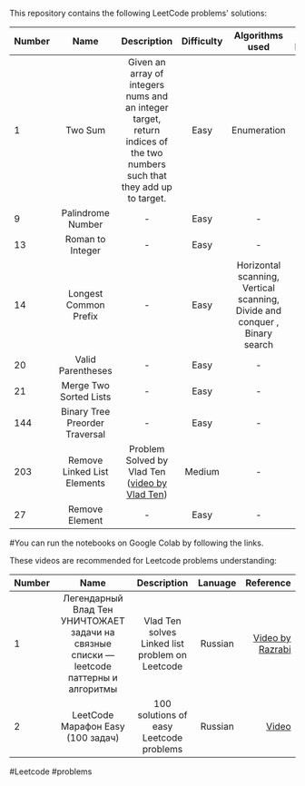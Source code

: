 This repository contains the following LeetCode problems' solutions:

| Number        | Name                             | Description        |  Difficulty        |  Algorithms used        |  Online Notebook | 
| ------------- |:--------------------------------:|:------------------:|:------------------:|:-----------------------:|-----------------:|
|  1            |      Two Sum                     |  Given an array of integers nums and an integer target, return indices of the two numbers such that they add up to target.       |  Easy     | Enumeration          | [My Notebook](https://colab.research.google.com/github/BISH0808/Leetcode_problems/blob/main/Problem_1_Two_Sum.ipynb)
|  9            |      Palindrome Number           |  -        |  Easy                       | -          |[My Notebook](https://colab.research.google.com/github/BISH0808/Leetcode_problems/blob/main/Problem_9_Palindrome_Number.ipynb) | 
|  13            |      Roman to Integer  |  -             |  Easy           | -         |[My Notebook](https://colab.research.google.com/github/BISH0808/Leetcode_problems/blob/main/Problem_13_Roman_to_Integer.ipynb) | 
|  14            |      Longest Common Prefix    |  -                 |  Easy     | Horizontal scanning, Vertical scanning, Divide and conquer , Binary search         |[My Notebook](https://colab.research.google.com/github/BISH0808/Leetcode_problems/blob/main/Problem_14_Longest_Common_Prefix.ipynb) | 
|  20            |      Valid Parentheses        |  -               |  Easy             | -        |[My Notebook](https://colab.research.google.com/github/BISH0808/Leetcode_problems/blob/main/Problem_14_Longest_Common_Prefix.ipynb) | 
|  21            |      Merge Two Sorted Lists        |  -              |  Easy              | -         |[My Notebook](https://colab.research.google.com/github/BISH0808/Leetcode_problems/blob/main/Problem_21_Merge_Two_Sorted_Lists.ipynb) | 
|  144            |       Binary Tree Preorder Traversal        |  -            |  Easy                | -         |[My Notebook](https://colab.research.google.com/github/BISH0808/Leetcode_problems/blob/main/Problem_144_Binary_Tree_Preorder_Traversal.ipynb) |
|  203            |       Remove Linked List Elements        |  Problem Solved by Vlad Ten ([video by Vlad Ten](https://www.youtube.com/watch?v=b6-_GVGrgzw&list=PLdrkFH5HIVuA8Qx2zReirF-4YTTrMP5KW&index=4&t=442s))            |  Medium      | -         |[My Notebook](https://colab.research.google.com/drive/1PZf8LeNWTMRmiN-jUQ9yvi0nO_tT5-AC) |
|  27            |       Remove Element        |  -            |  Easy                | -         |[My Notebook](https://colab.research.google.com/drive/1FZIGqbGc9vQxLhaQP4M78l1LMbd80fBL#scrollTo=Wi6D0zZePzD-) |

#You can run the notebooks on Google Colab by following the links.


These videos are recommended for Leetcode problems understanding:


| Number        | Name                             | Description                                                   |  Lanuage         |  Reference       | 
| ------------- |:--------------------------------:|:-------------------------------------------------------------:|:----------------:|-----------------:|
|  1            |      Легендарный Влад Тен УНИЧТОЖАЕТ задачи на связные списки — leetcode паттерны и алгоритмы           |  Vlad Ten solves Linked list  problem on Leetcode           | Russian          | [Video by Razrabi ](https://www.youtube.com/watch?v=b6-_GVGrgzw&list=PLdrkFH5HIVuA8Qx2zReirF-4YTTrMP5KW&index=2)
|  2            |      LeetCode Марафон Easy (100 задач)      |  100 solutions of easy Leetcode problems           | Russian          | [Video ](https://www.youtube.com/watch?v=Pp84Sv041xA&list=PLdrkFH5HIVuA8Qx2zReirF-4YTTrMP5KW&index=3&t=12s)


 #Leetcode #problems


